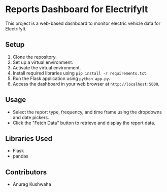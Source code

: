 # Reports Dashboard for ElectrifyIt

This project is a web-based dashboard to monitor electric vehicle data for ElectrifyIt.

## Setup

1. Clone the repository.
2. Set up a virtual environment.
3. Activate the virtual environment.
4. Install required libraries using `pip install -r requirements.txt`.
5. Run the Flask application using `python app.py`.
6. Access the dashboard in your web browser at `http://localhost:5000`.

## Usage

- Select the report type, frequency, and time frame using the dropdowns and date pickers.
- Click the "Fetch Data" button to retrieve and display the report data.

## Libraries Used

- Flask
- pandas

## Contributors

- Anurag Kushwaha
